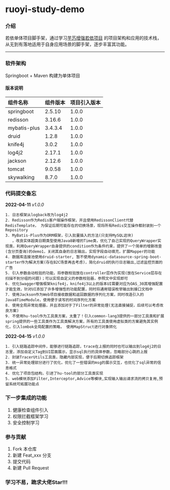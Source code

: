 # ruoyi-study-demo

### 介绍

若依单体项目脚手架，通过学习[芋艿增强若依项目](https://github.com/YunaiV/ruoyi-vue-pro) 的项目架构和应用的技术栈，从无到有落地适用于自身应用场景的脚手架，逐步丰富其功能。

* **

### 软件架构

Springboot + Maven 构建为单体项目

#### 版本说明

| 组件名称         | 组件版本    | 项目引入版本 |
|:-------------|---------|--------|
| springboot   | 2.5.10  | 1.0.0  |
| redisson     | 3.16.6  | 1.0.0  |
| mybatis-plus | 3.4.3.4 | 1.0.0  |
| druid        | 1.2.8   | 1.0.0  |
| knife4j      | 3.0.2   | 1.0.0  |
| log4j2       | 2.17.1  | 1.0.0  |
| jackson      | 2.12.6  | 1.0.0  |
| tomcat       | 9.0.58  | 1.0.0  |
| skywalking   | 8.7.0   | 1.0.0  |

### 代码提交备忘

**2022-04-11** _v1.0.0_

```text
1. 日志框架从logback改为log4j2
2. Redisson作为Redis客户端操作框架，并且使用RedissonClient代替RedisTemplate， 为保证后期可能存在的切换场景，现将所有Redis交互操作都封装到一个Repository
3. MyBatis-Plus作为ORM框架，引入批量插入的方法(只支持MySQL这块)
   ，改良实体超类日期类型使用Java8新增的Time类，优化了自己实现的QueryWrapper实现类，利用QueryWrapper自身提供的condition作为条件约束，提供了一个简单的增删改查(含分页查询)的demo1，关闭其自身的日志输出，实现字段自动填充，扩展Mapper的功能
4. 数据库连接池使用druid-starter, 暂不使用dynamic-datasource-spring-boot-starter作为解决方案(存在B2C场景再去考虑)，简化druid的执行日志输出,过滤监控页面的广告
5. 引入参数自动校验的功能，将参数校验放在controller层作为实现(放在Service层存在扫描不到分组的问题)；可以实现自定义的参数校验器，参照文中实现即可
6. 优化Swagger增强框架knife4j，knife4j3以上的版本UI需要对应为OAS_30其增强配置才能生效，针对UI添加了许多增强性的功能配置，同时将通用错误枚举输出到接口文档中
7. 使用Jackson作为Web项目接收数据和返回数据的序列化方案，同时改造引入的Java8TimeModule，使用便于读写的时间序列化方案
8. 使用全局异常处理器，并且添加对于了Filter的异常处理(无法直接捕捉，后续可以考虑改良方案)
9. 不使用hu-tool作为工具类方案，太重了！引入common-lang3提供的一部分工具类和扩展spring提供的一些工具类作为工具类解决方案，所有的工具类使用虚拟类的方案避免其实例化，引入lombok全局配置的策略， 使用MapStruct进行对象转化
```

**2022-04-15** _v1.0.0_

```text
1. 引入链路追踪中间件，能够进行链路追踪，trace在上报的同时也可以输出到log4j2的日志里，添加自定义Tag到UI层面展示，显示sql执行的具体参数，忽略部分心跳的上报
2. 封装TracerUtils工具类，隐藏内部实现，便于后期切换追踪框架
3. 统一异常处理部分进行了优化，优化了一些错误的msg的展示交互，也优化了sql异常的信息格式
4. 优化了项目包结构，引进了hu-tool的部分工具类实现
5. web模块添加Filter,Interceptor,Advice等模块,实现输入输出请求流的拷贝复用,预留系统可拓展功能点
```

### 下一步集成的功能

1. 健康检查组件引入
2. 权限拦截框架学习
3. 安全控制学习

### 参与贡献

1. Fork 本仓库
2. 新建 Feat_xxx 分支
3. 提交代码
4. 新建 Pull Request

### 学习不易，跪求大佬Star!!!



